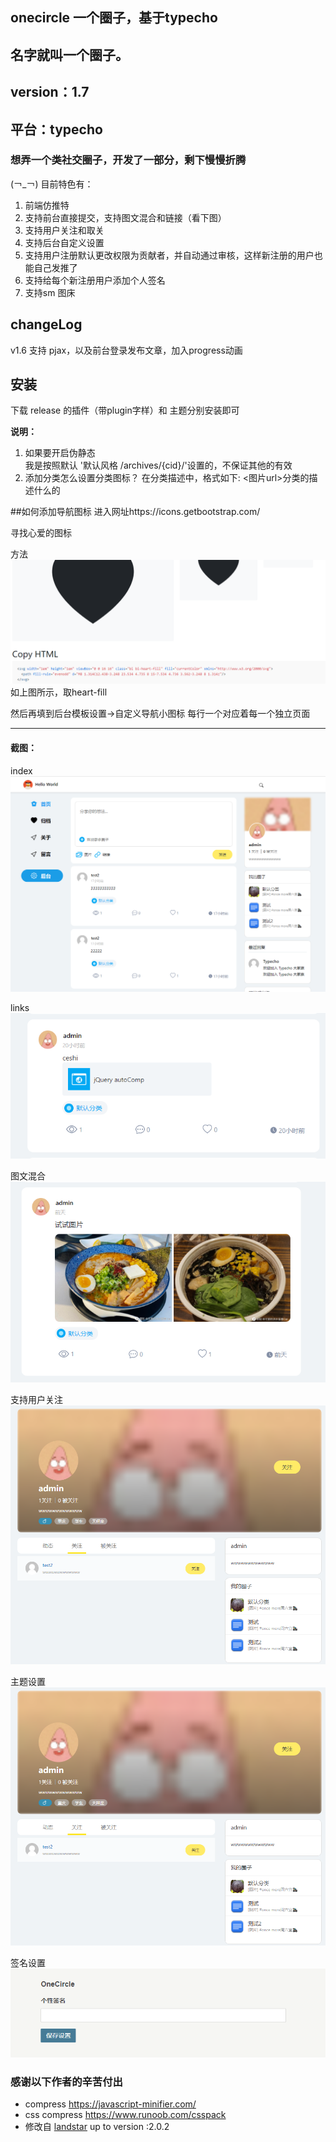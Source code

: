 ## onecircle 一个圈子，基于typecho

## 名字就叫一个圈子。
## version：1.7
## 平台：typecho

### 想弄一个类社交圈子，开发了一部分，剩下慢慢折腾
(￢_￢)
目前特色有：
1. 前端仿推特
2. 支持前台直接提交，支持图文混合和链接（看下图）
3. 支持用户关注和取关
4. 支持后台自定义设置
5. 支持用户注册默认更改权限为贡献者，并自动通过审核，这样新注册的用户也能自己发推了
6. 支持给每个新注册用户添加个人签名
7. 支持sm 图床

## changeLog
v1.6 支持 pjax，以及前台登录发布文章，加入progress动画

## 安装
下载 release 的插件（带plugin字样）和 主题分别安装即可  

**说明：**  
1. 如果要开启伪静态  
    我是按照默认 '默认风格 /archives/{cid}/'设置的，不保证其他的有效
2. 添加分类怎么设置分类图标？
    在分类描述中，格式如下:  <图片url>分类的描述什么的

##如何添加导航图标
进入网址https://icons.getbootstrap.com/

寻找心爱的图标

方法
![index](READMEimgs/heart.png)
如上图所示，取heart-fill

然后再填到后台模板设置->自定义导航小图标
每行一个对应着每一个独立页面

----
#### 截图：

index
![index](READMEimgs/index.png)

links
![index](READMEimgs/links.png)

图文混合
![index](READMEimgs/pics.png)

支持用户关注
![index](READMEimgs/follow.png)

主题设置
![index](READMEimgs/follow.png)

签名设置
![index](READMEimgs/usersign.png)
### 感谢以下作者的辛苦付出
- compress https://javascript-minifier.com/
- css compress https://www.runoob.com/csspack
- 修改自 [landstar](https://dyedd.cn) up to version :2.0.2